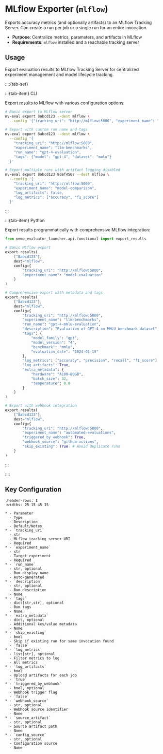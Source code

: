 # MLflow Exporter (`mlflow`)

Exports accuracy metrics (and optionally artifacts) to an MLflow Tracking Server. Can create a run per job or a single run for an entire invocation.

- **Purpose**: Centralize metrics, parameters, and artifacts in MLflow
- **Requirements**: `mlflow` installed and a reachable tracking server

## Usage

Export evaluation results to MLflow Tracking Server for centralized experiment management and model lifecycle tracking.


::::{tab-set}

:::{tab-item} CLI

Export results to MLflow with various configuration options:

```bash
# Basic export to MLflow server
nv-eval export 8abcd123 --dest mlflow \
  --config '{"tracking_uri": "http://mlflow:5000", "experiment_name": "model-evaluation"}'

# Export with custom run name and tags
nv-eval export 8abcd123 --dest mlflow \
  --config '{
    "tracking_uri": "http://mlflow:5000",
    "experiment_name": "llm-benchmarks",
    "run_name": "gpt-4-evaluation",
    "tags": {"model": "gpt-4", "dataset": "mmlu"}
  }'

# Export multiple runs with artifact logging disabled
nv-eval export 8abcd123 9def4567 --dest mlflow \
  --config '{
    "tracking_uri": "http://mlflow:5000",
    "experiment_name": "model-comparison",
    "log_artifacts": false,
    "log_metrics": ["accuracy", "f1_score"]
  }'
```

:::

:::{tab-item} Python

Export results programmatically with comprehensive MLflow integration:

```python
from nemo_evaluator_launcher.api.functional import export_results

# Basic MLflow export
export_results(
    ["8abcd123"], 
    dest="mlflow", 
    config={
        "tracking_uri": "http://mlflow:5000",
        "experiment_name": "model-evaluation"
    }
)

# Comprehensive export with metadata and tags
export_results(
    ["8abcd123"], 
    dest="mlflow", 
    config={
        "tracking_uri": "http://mlflow:5000",
        "experiment_name": "llm-benchmarks",
        "run_name": "gpt-4-mmlu-evaluation",
        "description": "Evaluation of GPT-4 on MMLU benchmark dataset",
        "tags": {
            "model_family": "gpt",
            "model_version": "4",
            "benchmark": "mmlu",
            "evaluation_date": "2024-01-15"
        },
        "log_metrics": ["accuracy", "precision", "recall", "f1_score"],
        "log_artifacts": True,
        "extra_metadata": {
            "hardware": "A100-80GB",
            "batch_size": 32,
            "temperature": 0.0
        }
    }
)

# Export with webhook integration
export_results(
    ["8abcd123"], 
    dest="mlflow", 
    config={
        "tracking_uri": "http://mlflow:5000",
        "experiment_name": "automated-evaluations",
        "triggered_by_webhook": True,
        "webhook_source": "github-actions",
        "skip_existing": True  # Avoid duplicate runs
    }
)
```

:::

::::

## Key Configuration

```{list-table}
:header-rows: 1
:widths: 25 15 45 15

* - Parameter
  - Type
  - Description
  - Default/Notes
* - `tracking_uri`
  - str
  - MLflow tracking server URI
  - Required
* - `experiment_name`
  - str
  - Target experiment
  - Required
* - `run_name`
  - str, optional
  - Run display name
  - Auto-generated
* - `description`
  - str, optional
  - Run description
  - None
* - `tags`
  - dict[str,str], optional
  - Run tags
  - None
* - `extra_metadata`
  - dict, optional
  - Additional key/value metadata
  - None
* - `skip_existing`
  - bool
  - Skip if existing run for same invocation found
  - `false`
* - `log_metrics`
  - list[str], optional
  - Filter metrics to log
  - All metrics
* - `log_artifacts`
  - bool
  - Upload artifacts for each job
  - `true`
* - `triggered_by_webhook`
  - bool, optional
  - Webhook trigger flag
  - `false`
* - `webhook_source`
  - str, optional
  - Webhook source identifier
  - None
* - `source_artifact`
  - str, optional
  - Source artifact path
  - None
* - `config_source`
  - str, optional
  - Configuration source
  - None
```

